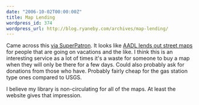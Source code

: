 ```yaml
---
date: "2006-10-02T00:00:00Z"
title: Map Lending
wordpress_id: 374
wordpress_url: http://blog.ryaneby.com/archives/map-lending/
---
```

Came across this <a href="http://vielmetti.typepad.com/superpatron/2006/10/circulating_map.html">via SuperPatron</a>. It looks like <a href="http://www.aadl.org/node/2388">AADL lends out street maps</a> for people that are going on vacations and the like. I think this is an interesting service as a lot of times it's a waste for someone to buy a map when they will only be there for a few days. Could also probably ask for donations from those who have. Probably fairly cheap for the gas station type ones compared to USGS.

I believe my library is non-circulating for all of the maps. At least the website gives that impression.
